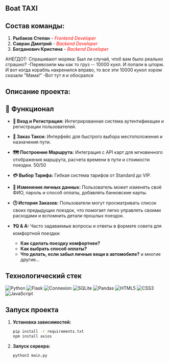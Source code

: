 ## Boat TAXI


## Состав команды:
1. **Рыбаков Степан** - <span style="color:red">*Frontend Developer*</span>
2. **Савран Дмитрий** - <span style="color:red">*Backend Developer*</span>
3. **Богданович Кристина** - <span style="color:red">*Backend Developer*</span>

АНЕГДОТ:
Спрашивают моряка: Был ли случай, чтоб вам было реально страшно?
-Перевозили мы как то груз -- 10000 кукл. И попали в шторм. И вот когда корабль накренился вправо, то все эти 10000 кукол хором сказали "Мама!"
-Вот тут я и обосрался 

## Описание проекта:
  
## 🚀 Функционал

- **🔑 Вход и Регистрация:**
  Интегрированная система аутентификации и регистрации пользователей.

- **🚕 Заказ Такси:**
  Интерфейс для быстрого выбора местоположения и назначения пути.

- **🗺️ Построение Маршрута:**
  Интеграция с API карт для мгновенного отображения маршрута, расчета времени в пути и стоимости поездки. 50/50

- **💳 Выбор Тарифа:**
  Гибкая система тарифов от Standard до VIP.

- **👤 Изменение личных данных:**
  Пользователь может изменять своё ФИО, пароль и способ оплаты, добавлять банковские карты.

- **🕒 История Заказов:**
  Пользователи могут просматривать список своих предыдущих поездок, что помогает легко управлять своими расходами и вспомнить детали прошлых поездок.

- **❓Q & A:**
  Часто задаваемые вопросы и ответы в формате совета для комфортной поездки:
  - **Как сделать поездку комфортнее?** 
  - **Как выбрать способ оплаты?**
  - **Что делать, если забыл личные вещи в автомобиле?**
      и многие другие...

## Технологический стек

![Python](https://img.shields.io/badge/Python-3776AB?style=flat-square&logo=python&logoColor=white) ![Flask](https://img.shields.io/badge/Flask-000000?style=flat-square&logo=flask&logoColor=white) ![Connexion](https://img.shields.io/badge/Connexion-4EA94B?style=flat-square&logo=swagger&logoColor=white) ![SQLite](https://img.shields.io/badge/SQLite-07405E?style=flat-square&logo=sqlite&logoColor=white) ![Pandas](https://img.shields.io/badge/Pandas-150458?style=flat-square&logo=pandas&logoColor=white) ![HTML5](https://img.shields.io/badge/HTML5-E34F26?style=flat-square&logo=html5&logoColor=white) ![CSS3](https://img.shields.io/badge/CSS3-1572B6?style=flat-square&logo=css3&logoColor=white) ![JavaScript](https://img.shields.io/badge/JavaScript-F7DF1E?style=flat-square&logo=javascript&logoColor=black)


## Запуск проекта 

1. **Установка зависимостей:** 
    ```bash
    pip install -r requirements.txt
    npm install axios
    ```
2. **Запуск сервера:** 
    ```bash
    python3 main.py
    ```




